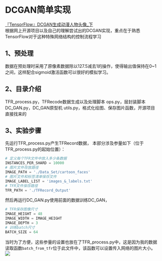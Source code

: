 DCGAN简单实现
===========
[『TensorFlow』DCGAN生成动漫人物头像_下](http://www.cnblogs.com/hellcat/p/8340491.html)  
根据网上开源项目以及自己的理解尝试出的DCGAN实现，重点在于熟悉TensorFlow对于这种特殊网络结构的控制流程学习

## 1、预处理
数据在预处理时采用了原像素数据除以127.5减去1的操作，使得输出值保持在0~1之间，这样配合sigmoid激活函数可以很好的模拟学习。

## 2、目录介绍
TFR_process.py，TFRecode数据生成以及处理脚本
ops.py，层封装脚本
DC_GAN.py，DC_GAN原型机
utils.py，格式化绘图、保存图片函数，开源项目直接找来的

## 3、实验步骤
先运行TFR_process.py产生TFRecord数据，
本部分涉及参量如下（位于TFR_process.py的起始位置）：
```Python
# 定义每个TFR文件中放入多少条数据
INSTANCES_PER_SHARD = 10000
# 图片文件存放路径
IMAGE_PATH = './Data_Set/cartoon_faces'
# 图片文件和标签清单保存文件
IMAGE_LABEL_LIST = 'images_&_labels.txt'
# TFR文件保存路径
TFR_PATH = './TFRecord_Output'
```

然后再运行DC_GAN.py使用前面的数据训练DC_GAN，
```Python
# TFR保存图像尺寸
IMAGE_HEIGHT = 48
IMAGE_WIDTH = IMAGE_HEIGHT
IMAGE_DEPTH = 3
# 训练batch尺寸
BATCH_SIZE = 64
```
当时为了方便，这些参量的设置也放在了TFR_process.py中，这是因为我的数据读取函数`batch_from_tfr`位于此文件中，该函数可以设置传入网络的图片大小。
![](https://images2017.cnblogs.com/blog/1161096/201802/1161096-20180202104054187-816979389.png"DCGAN项目图结构")  
